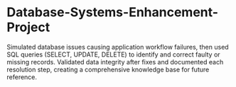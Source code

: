 # Database-Systems-Enhancement-Project
Simulated database issues causing application workflow failures, then used SQL queries (SELECT, UPDATE, DELETE) to identify and correct faulty or missing records. Validated data integrity after fixes and documented each resolution step, creating a comprehensive knowledge base for future reference.
